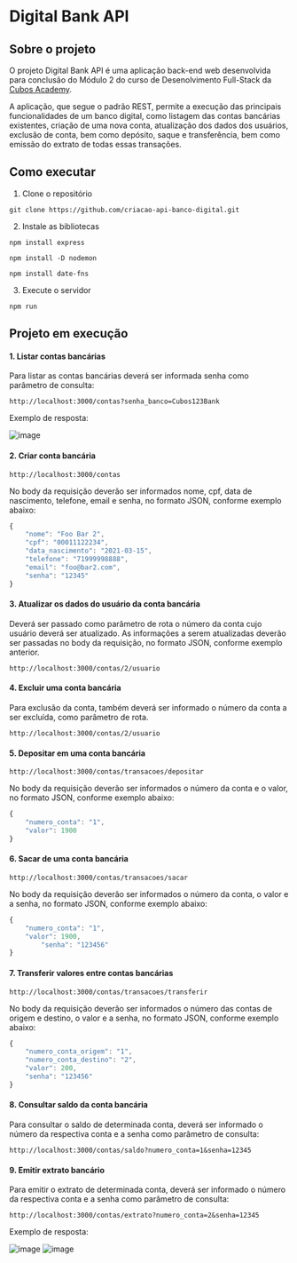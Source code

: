 # Digital Bank API

## Sobre o projeto

O projeto Digital Bank API é uma aplicação back-end web desenvolvida para conclusão do Módulo 2 do curso de Desenolvimento Full-Stack da [Cubos Academy](https://cubos.academy/).

A aplicação, que segue o padrão REST, permite a execução das principais funcionalidades de um banco digital, como listagem das contas bancárias existentes, criação de uma nova conta, atualização dos dados dos usuários, exclusão de conta, bem como depósito, saque e transferência, bem como emissão do extrato de todas essas transações.

## Como executar

1. Clone o repositório

`git clone https://github.com/criacao-api-banco-digital.git`

2. Instale as bibliotecas

`npm install express`

`npm install -D nodemon`

`npm install date-fns`

3. Execute o servidor

`npm run`

## Projeto em execução

#### 1. Listar contas bancárias

Para listar as contas bancárias deverá ser informada senha como parâmetro de consulta:

`http://localhost:3000/contas?senha_banco=Cubos123Bank`

Exemplo de resposta:

![image](https://github.com/jessifagundes/criacao-api-banco-digital/assets/157433661/8669bf43-d97c-49e3-b85e-36d1cc207b6e)


#### 2. Criar conta bancária

`http://localhost:3000/contas`

No body da requisição deverão ser informados nome, cpf, data de nascimento, telefone, email e senha, no formato JSON, conforme exemplo abaixo:

```javascript
{
    "nome": "Foo Bar 2",
    "cpf": "00011122234",
    "data_nascimento": "2021-03-15",
    "telefone": "71999998888",
    "email": "foo@bar2.com",
    "senha": "12345"
}
```


#### 3. Atualizar os dados do usuário da conta bancária

Deverá ser passado como parâmetro de rota o número da conta cujo usuário deverá ser atualizado.
As informações a serem atualizadas deverão ser passadas no body da requisição, no formato JSON, conforme exemplo anterior.

`http://localhost:3000/contas/2/usuario`


#### 4. Excluir uma conta bancária

Para exclusão da conta, também deverá ser informado o número da conta a ser excluída, como parâmetro de rota.

`http://localhost:3000/contas/2/usuario`


#### 5. Depositar em uma conta bancária

`http://localhost:3000/contas/transacoes/depositar`

No body da requisição deverão ser informados o número da conta e o valor, no formato JSON, conforme exemplo abaixo:

```javascript
{
	"numero_conta": "1",
	"valor": 1900
}
```


#### 6. Sacar de uma conta bancária

`http://localhost:3000/contas/transacoes/sacar`

No body da requisição deverão ser informados o número da conta, o valor e a senha, no formato JSON, conforme exemplo abaixo:

```javascript
{
	"numero_conta": "1",
	"valor": 1900,
    	"senha": "123456"
}
```


#### 7. Transferir valores entre contas bancárias

`http://localhost:3000/contas/transacoes/transferir`

No body da requisição deverão ser informados o número das contas de origem e destino, o valor e a senha, no formato JSON, conforme exemplo abaixo:

```javascript
{
	"numero_conta_origem": "1",
	"numero_conta_destino": "2",
	"valor": 200,
	"senha": "123456"
}
```


#### 8. Consultar saldo da conta bancária

Para consultar o saldo de determinada conta, deverá ser informado o número da respectiva conta e a senha como parâmetro de consulta:

`http://localhost:3000/contas/saldo?numero_conta=1&senha=12345`

 
#### 9. Emitir extrato bancário

Para emitir o extrato de determinada conta, deverá ser informado o número da respectiva conta e a senha como parâmetro de consulta:

`http://localhost:3000/contas/extrato?numero_conta=2&senha=12345`

Exemplo de resposta:

![image](https://github.com/jessifagundes/criacao-api-banco-digital/assets/157433661/be4d3309-6ae1-412d-9d2d-16423655a18f)
![image](https://github.com/jessifagundes/criacao-api-banco-digital/assets/157433661/ce573ac2-489e-4969-b5b3-b9a9cba5079c)

